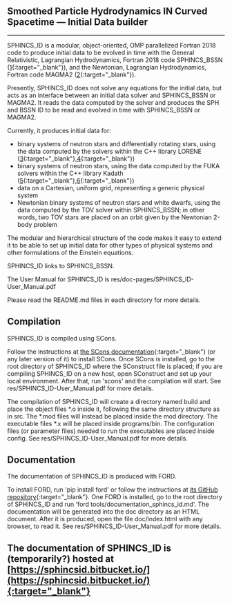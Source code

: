 ## **S**moothed **P**article **H**ydrodynamics **IN** **C**urved **S**pacetime &mdash; **I**nitial **D**ata builder
___

SPHINCS_ID is a modular, object-oriented, OMP parallelized Fortran 2018 code to produce initial data to be evolved in time with the General Relativistic, Lagrangian Hydrodynamics, Fortran 2018 code SPHINCS_BSSN ([1][1]{:target="_blank"}), and the Newtonian, Lagrangian Hydrodynamics, Fortran code MAGMA2 ([2][2]{:target="_blank"}).

Presently, SPHINCS_ID does not solve any equations for the initial data, but acts as an interface between an initial data solver and SPHINCS_BSSN or MAGMA2. It reads the data computed by the solver and produces the SPH and BSSN ID to be read and evolved in time with SPHINCS_BSSN or MAGMA2.

Currently, it produces initial data for:

  - binary systems of neutron stars and differentially rotating stars, using the data computed by the solvers within the C++ library LORENE ([3][3]{:target="_blank"},[4][4]{:target="_blank"})
  - binary systems of neutron stars, using the data computed by the FUKA solvers within the C++ library Kadath ([5][5]{:target="_blank"},[6][6]{:target="_blank"})
  - data on a Cartesian, uniform grid, representing a generic physical system
  - Newtonian binary systems of neutron stars and white dwarfs, using the data computed by the TOV solver within SPHINCS_BSSN; in other words, two TOV stars are placed on an orbit given by the Newtonian 2-body problem

The modular and hierarchical structure of the code makes it easy to extend it to be able to set up initial data for other types of physical systems and other formulations of the Einstein equations.

SPHINCS_ID links to SPHINCS_BSSN.

The User Manual for SPHINCS_ID is res/doc-pages/SPHINCS_ID-User_Manual.pdf

Please read the README.md files in each directory for more details.

## Compilation

SPHINCS_ID is compiled using SCons.

Follow the instructions at [the SCons documentation](https://scons.org/doc/production/HTML/scons-user/index.html){:target="_blank"} (or any later version of it) to install SCons. Once SCons is installed, go to the root directory of SPHINCS_ID where the SConstruct file is placed; if you are compiling SPHINCS_ID on a new host, open SConstruct and set up your local environment. After that, run 'scons' and the compilation will start. See res/SPHINCS_ID-User_Manual.pdf for more details.

The compilation of SPHINCS_ID will create a directory named build and place the object files \*.o inside it, following the same directory structure as in src. The \*.mod files will instead be placed inside the mod directory. The executable files \*.x will be placed inside programs/bin. The configuration files (or parameter files) needed to run the executables are placed inside config. See res/SPHINCS_ID-User_Manual.pdf for more details.

## Documentation

The documentation of SPHINCS_ID is produced with FORD.

To install FORD, run 'pip install ford' or follow the instructions at [its GitHub repository](https://github.com/Fortran-FOSS-Programmers/ford){:target="_blank"}. One FORD is installed, go to the root directory of SPHINCS_ID and run 'ford tools/documentation_sphincs_id.md'. The documentation will be generated into the doc directory as an HTML document. After it is produced, open the file doc/index.html with any browser, to read it. See res/SPHINCS_ID-User_Manual.pdf for more details.

The documentation of SPHINCS_ID is (temporarily?) hosted at [https://sphincsid.bitbucket.io/](https://sphincsid.bitbucket.io/){:target="_blank"}
---

[1]: <https://iopscience.iop.org/article/10.1088/1361-6382/abee65>
[2]: <https://academic.oup.com/mnras/article/498/3/4230/5897370>
[3]: <https://lorene.obspm.fr/>
[4]: <https://arxiv.org/abs/gr-qc/0007028>
[5]: <https://kadath.obspm.fr/fuka/>
[6]: <https://arxiv.org/abs/2103.09911>
[7]: <https://www.gnu.org/licenses/gpl-3.0.en.html>
